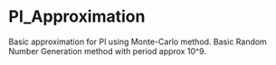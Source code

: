 # PI_Approximation
Basic approximation for PI using Monte-Carlo method. Basic Random Number Generation method with period approx 10^9.
